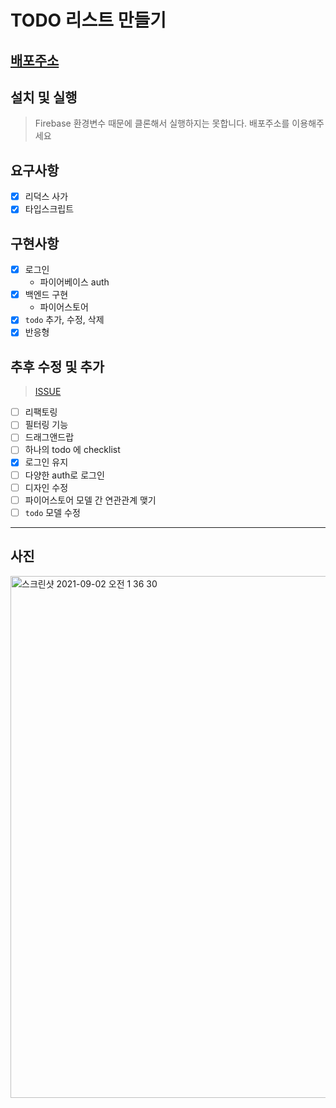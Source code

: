 # TODO 리스트 만들기

## [배포주소](https://todo-sanam.netlify.app/)

## 설치 및 실행

> Firebase 환경변수 때문에 클론해서 실행하지는 못합니다. 배포주소를 이용해주세요

## 요구사항

- [x] 리덕스 사가
- [x] 타입스크립트

## 구현사항

- [x] 로그인
  - 파이어베이스 auth
- [x] 백엔드 구현
  - 파이어스토어
- [x] `todo` 추가, 수정, 삭제
- [x] 반응형

## 추후 수정 및 추가
> [ISSUE](https://github.com/simian114/wanted-preOnBoarding-project10/issues)

- [ ] 리팩토링
- [ ] 필터링 기능
- [ ] 드래그앤드랍
- [ ] 하나의 todo 에 checklist
- [x] 로그인 유지
- [ ] 다양한 auth로 로그인
- [ ] 디자인 수정
- [ ] 파이어스토어 모델 간 연관관계 맺기
- [ ] `todo` 모델 수정

---

## 사진

<img width="835" alt="스크린샷 2021-09-02 오전 1 36 30" src="https://user-images.githubusercontent.com/49119625/131709739-24852408-0091-4411-aaec-4c8c06584977.png">



